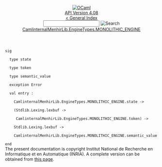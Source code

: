 <!-- ((! set title API !)) ((! set documentation !)) ((! set api !)) ((! set nobreadcrumb !)) -->
<div class="api"><header><nav class="toc brand"><a class="brand" href="https://ocaml.org/"><img src="colour-logo-gray.svg" class="svg" alt="OCaml"></a></nav><nav class="toc"><div class="toc_version"><a href="/docs" id="version-select">API Version 4.08</a></div><a href="index.html">&lt; General Index</a><div class="api_search"><input type="text" name="apisearch" id="api_search" oninput="mySearch(false);" onkeypress="this.oninput();" onclick="this.oninput();" onpaste="this.oninput();">
<img src="search_icon.svg" alt="Search" class="svg" onclick="mySearch(false)"></div>
<div id="search_results"></div><div class="toc_title"><a href="CamlinternalMenhirLib.EngineTypes.MONOLITHIC_ENGINE.html">CamlinternalMenhirLib.EngineTypes.MONOLITHIC_ENGINE</a></div><ul></ul></nav></header>
<code class="code"><span class="keyword">sig</span><br>
&nbsp;&nbsp;<span class="keyword">type</span>&nbsp;state<br>
&nbsp;&nbsp;<span class="keyword">type</span>&nbsp;token<br>
&nbsp;&nbsp;<span class="keyword">type</span>&nbsp;semantic_value<br>
&nbsp;&nbsp;<span class="keyword">exception</span>&nbsp;<span class="constructor">Error</span><br>
&nbsp;&nbsp;<span class="keyword">val</span>&nbsp;entry&nbsp;:<br>
&nbsp;&nbsp;&nbsp;&nbsp;<span class="constructor">CamlinternalMenhirLib</span>.<span class="constructor">EngineTypes</span>.<span class="constructor">MONOLITHIC_ENGINE</span>.state&nbsp;<span class="keywordsign">-&gt;</span><br>
&nbsp;&nbsp;&nbsp;&nbsp;(<span class="constructor">Stdlib</span>.<span class="constructor">Lexing</span>.lexbuf&nbsp;<span class="keywordsign">-&gt;</span><br>
&nbsp;&nbsp;&nbsp;&nbsp;&nbsp;<span class="constructor">CamlinternalMenhirLib</span>.<span class="constructor">EngineTypes</span>.<span class="constructor">MONOLITHIC_ENGINE</span>.token)&nbsp;<span class="keywordsign">-&gt;</span><br>
&nbsp;&nbsp;&nbsp;&nbsp;<span class="constructor">Stdlib</span>.<span class="constructor">Lexing</span>.lexbuf&nbsp;<span class="keywordsign">-&gt;</span><br>
&nbsp;&nbsp;&nbsp;&nbsp;<span class="constructor">CamlinternalMenhirLib</span>.<span class="constructor">EngineTypes</span>.<span class="constructor">MONOLITHIC_ENGINE</span>.semantic_value<br>
<span class="keyword">end</span></code>
<div class="copyright">The present documentation is copyright Institut National de Recherche en Informatique et en Automatique (INRIA). A complete version can be obtained from <a href="http://caml.inria.fr/pub/docs/manual-ocaml/">this page</a>.</div></div>